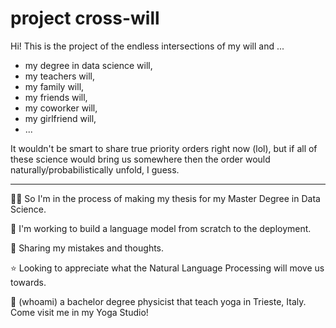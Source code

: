 # project cross-will

Hi! This is the project of the endless intersections of my will and ...

- my degree in data science will, 
- my teachers will,
- my family will, 
- my friends will,
- my coworker will,
- my girlfriend will,
- ...

It wouldn't be smart to share true priority orders right now (lol), but if all of these science would bring us somewhere then the order would naturally/probabilistically unfold, I guess.

--- 

🤸‍♂️ So I'm in the process of making my thesis for my Master Degree in Data Science. 

🌱 I'm working to build a language model from scratch to the deployment.

🤖 Sharing my mistakes and thoughts.

⭐️ Looking to appreciate what the Natural Language Processing will move us towards.

🧘 (whoami) a bachelor degree physicist that teach yoga in Trieste, Italy. Come visit me in my Yoga Studio!





